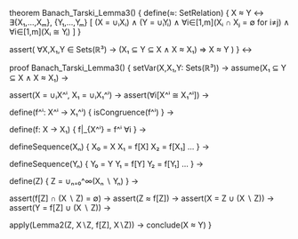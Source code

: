 theorem Banach_Tarski_Lemma3() {
  define(≈: SetRelation) {
    X ≈ Y ↔ ∃{X₁,...,Xₘ}, {Y₁,...,Yₘ} [
      (X = ∪ᵢXᵢ) ∧ (Y = ∪ᵢYᵢ) ∧ 
      ∀i∈[1,m](Xᵢ ∩ Xⱼ = ∅ for i≠j) ∧
      ∀i∈[1,m](Xᵢ ≅ Yᵢ)
    ]
  }

  assert(
    ∀X,X₁,Y ∈ Sets(ℝ³) →
    (X₁ ⊆ Y ⊆ X ∧ X ≈ X₁) ⇒ X ≈ Y
  )
} ↔

proof Banach_Tarski_Lemma3() {
  setVar(X,X₁,Y: Sets(ℝ³)) →
  assume(X₁ ⊆ Y ⊆ X ∧ X ≈ X₁) →
  
  assert(X = ∪ᵢX^ⁱ, X₁ = ∪ᵢX₁^ⁱ) →
  assert(∀i[X^ⁱ ≅ X₁^ⁱ]) →
  
  define(f^ⁱ: X^ⁱ → X₁^ⁱ) {
    isCongruence(f^ⁱ)
  } →
  
  define(f: X → X₁) {
    f|_{X^ⁱ} = f^ⁱ ∀i
  } →
  
  defineSequence(Xₙ) {
    X₀ = X
    X₁ = f[X]
    X₂ = f[X₁]
    ...
  } →
  
  defineSequence(Yₙ) {
    Y₀ = Y
    Y₁ = f[Y]
    Y₂ = f[Y₁]
    ...
  } →
  
  define(Z) {
    Z = ∪ₙ₌₀^∞(Xₙ ∖ Yₙ)
  } →
  
  assert(f[Z] ∩ (X ∖ Z) = ∅) →
  assert(Z ≈ f[Z]) →
  assert(X = Z ∪ (X ∖ Z)) →
  assert(Y = f[Z] ∪ (X ∖ Z)) →
  
  apply(Lemma2(Z, X∖Z, f[Z], X∖Z)) →
  conclude(X ≈ Y)
}